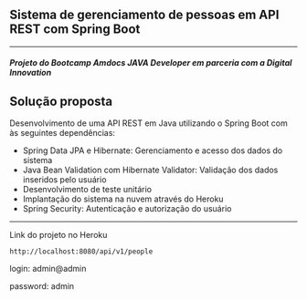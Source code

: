 <h2>Sistema de gerenciamento de pessoas em API REST com Spring Boot</h2>

***

<h5>Projeto do Bootcamp Amdocs JAVA Developer em parceria com a Digital Innovation</h6>

## Solução proposta

Desenvolvimento de uma API REST em Java utilizando o Spring Boot com às seguintes dependências:
- Spring Data JPA e Hibernate: Gerenciamento e acesso dos dados do sistema
- Java Bean Validation com Hibernate Validator: Validação dos dados inseridos pelo usuário
- Desenvolvimento de teste unitário
- Implantação do sistema na nuvem através do Heroku
- Spring Security: Autenticação e autorização do usuário

***

Link do projeto no Heroku

```
http://localhost:8080/api/v1/people
```
login: admin@admin

password: admin

